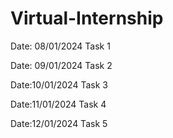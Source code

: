 # Virtual-Internship
Date: 08/01/2024
Task 1


Date: 09/01/2024
Task 2


Date:10/01/2024
Task 3

Date:11/01/2024
Task 4

Date:12/01/2024
Task 5

